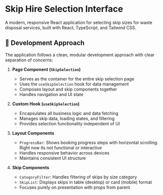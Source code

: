 # Skip Hire Selection Interface

A modern, responsive React application for selecting skip sizes for waste disposal services, built with React, TypeScript, and Tailwind CSS.

## 🚀 Development Approach

The application follows a clean, modular development approach with clear separation of concerns:

1. **Page Component (`SkipSelection`)**

   - Serves as the container for the entire skip selection page
   - Uses the `useSkipSelection` hook for data management
   - Composes layout and skip components together
   - Handles navigation and UI state

2. **Custom Hook (`useSkipSelection`)**

   - Encapsulates all business logic and data fetching
   - Manages skip data, loading states, and filtering
   - Provides selection functionality independent of UI

3. **Layout Components**

   - `ProgressBar`: Shows booking progress steps with horizontal scrolling. Right now its not functional or interactive
   - Handles responsive behavior across devices
   - Maintains consistent UI structure

4. **Skip Components**
   - `CategoryFilter`: Handles filtering of skips by size category
   - `SkipList`: Displays skips in table (desktop) or card (mobile) format
   - Focuses purely on presentation with props from parent
